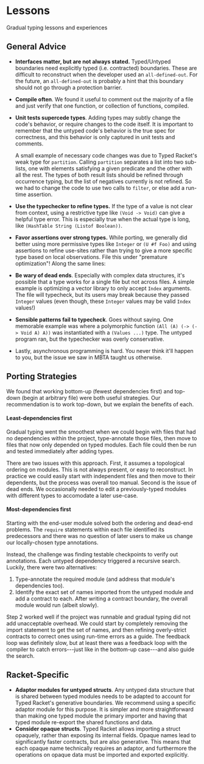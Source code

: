 Lessons
=======

Gradual typing lessons and experiences


General Advice
--------------
- __Interfaces matter, but are not always stated.__
  Typed/Untyped boundaries need explicitly typed (i.e. contracted) boundaries.
  These are difficult to reconstruct when the developer used an `all-defined-out`.
  For the future, an `all-defined-out` is probably a hint that this boundary should
  not go through a protection barrier.
- __Compile often__.
  We found it useful to comment out the majority of a file and just verify that one
  function, or collection of functions, compiled.
- __Unit tests supercede types__.
  Adding types may subtly change the code's behavior, or require changes to the code
  itself. It is important to remember that the untyped code's behavior is the true
  spec for correctness, and this behavior is only captured in unit tests and comments.

  A small example of necessary code changes was due to Typed Racket's weak type for `partition`.
  Calling `partition` separates a list into two sub-lists, one with elements satisfying
  a given predicate and the other with all the rest.
  The types of both result lists should be refined through occurrence typing,
  but the list of negatives currently is not refined.
  So we had to change the code to use two calls to `filter`, or else add a run-time assertion.
- __Use the typechecker to refine types.__
  If the type of a value is not clear from context, using a restrictive type like
  `(Void -> Void)` can give a helpful type error.
  This is especially true when the actual type is long, like `(HashTable String (Listof Boolean))`.
- __Favor assertions over strong types.__
  While porting, we generally did better using more permissive types like `Integer` or `(U #f Foo)` and using assertions to refine use-sites
  rather than trying to give a more specific type based on local observations.
  File this under "premature optimization"!
  Along the same lines:
- __Be wary of dead ends__.
  Especially with complex data structures, it's possible that a type works for
  a single file but not across files.
  A simple example is optimizing a vector library to only accept `Index` arguments.
  The file will typecheck, but its users may break because they passed `Integer` values
  (even though, these `Integer` values may be valid `Index` values!)
- __Sensible patterns fail to typecheck__.
  Goes without saying. One memorable example was where a polymorphic function
  `(All (A) (-> (-> Void A) A))` was instantiated with a `(Values ...)` type.
  The untyped program ran, but the typechecker was overly conservative.
- Lastly, asynchronous programming is hard.
  You never think it'll happen to you, but the issue we saw in MBTA taught us otherwise.


Porting Strategies
------------------
We found that working bottom-up (fewest dependencies first) and top-down
(begin at arbitrary file) were both useful strategies.
Our recommendation is to work top-down, but we explain the benefits of each.


#### Least-dependencies first

Gradual typing went the smoothest when we could begin with files that had no
dependencies within the project, type-annotate those files, then move to
files that now only depended on typed modules.
Each file could then be run and tested immediately after adding types.

There are two issues with this approach.
First, it assumes a topological ordering on modules.
This is not always present, or easy to reconstruct.
In practice we could easily start with independent files and then move to their dependents, but the process was overall too manual.
Second is the issue of dead ends.
We occasionally needed to edit a previously-typed modules with different types to accomodate a later use-case.


#### Most-dependencies first

Starting with the end-user module solved both the ordering and dead-end problems.
The `require` statements within each file identified its predecessors and there was no question of later users to make us change our locally-chosen type annotations.

Instead, the challenge was finding testable checkpoints to verify out annotations.
Each untyped dependency triggered a recursive search.
Luckily, there were two alternatives:

1. Type-annotate the required module (and address that module's dependencies too).
2. Identify the exact set of names imported from the untyped module and add a contract to each.
   After writing a contract boundary, the overall module would run (albeit slowly).

Step 2 worked well if the project was runnable and gradual typing did not add unacceptable overhead.
We could start by completely removing the import statement to get the set of names, and then refining overly-strict contracts to correct ones using run-time errors as a guide.
The feedback loop was definitely slow, but at least there was a feedback loop with the compiler to catch errors---just like in the bottom-up case---and also guide the search.


Racket-Specific
---------------
- __Adaptor modules for untyped structs__.
  Any untyped data structure that is shared between typed modules needs to be
  adapted to account for Typed Racket's generative boundaries.
  We recommend using a specific adaptor module for this purpose.
  It is simpler and more straightforward than making one typed module the primary
  importer and having that typed module re-export the shared functions and data.
- __Consider opaque structs__.
  Typed Racket allows importing a struct opaquely, rather than exposing its internal fields.
  Opaque names lead to significantly faster contracts, but are also generative.
  This means that each opaque name technically requires an adaptor, and furthermore the operations on opaque data must be imported and exported explicitly.

